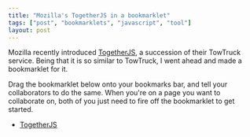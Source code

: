 ```yaml
---
title: "Mozilla's TogetherJS in a bookmarklet"
tags: ["post", "bookmarklets", "javascript", "tool"]
layout: post
---
```


Mozilla recently introduced
[TogetherJS](https://hacks.mozilla.org/2013/10/introducing-togetherjs/),
a succession of their TowTruck service. Being that it is so similar to
TowTruck, I went ahead and made a bookmarklet for it.<!--more-->

Drag the bookmarklet below onto your bookmarks bar, and tell your
collaborators to do the same. When you're on a page you want to
collaborate on, both of you just need to fire off the bookmarklet to get
started.

- <a href="javascript:(function(d,s)%7Bs=d.createElement('script');s.setAttribute('src',%20'https://togetherjs.com/togetherjs.js');d.body.appendChild(s);s.onload=function()%7BTogetherJS();%7D;%7D(document))">TogetherJS</a>
